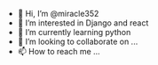- 👋 Hi, I’m @miracle352
- 👀 I’m interested in Django and react
- 🌱 I’m currently learning python
- 💞️ I’m looking to collaborate on ...
- 📫 How to reach me ...

<!---
miracle352/miracle352 is a ✨ special ✨ repository because its `README.md` (this file) appears on your GitHub profile.
You can click the Preview link to take a look at your changes.
--->
